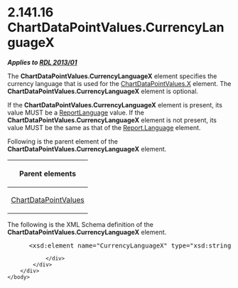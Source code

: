 <html dir="LTR" xmlns:mshelp="http://msdn.microsoft.com/mshelp" xmlns:ddue="http://ddue.schemas.microsoft.com/authoring/2003/5" xmlns:xlink="http://www.w3.org/1999/xlink" xmlns:tool="http://www.microsoft.com/tooltip">
    <head>
        <meta http-equiv="Content-Type" content="text/html; CHARSET=utf-8"></meta>
        <meta name="save" content="history"></meta>
        <title>2.141.16 ChartDataPointValues.CurrencyLanguageX</title>
        <xml>
            <mshelp:toctitle title="2.141.16 ChartDataPointValues.CurrencyLanguageX"></mshelp:toctitle>
            <mshelp:rltitle title="[MS-RDL]: ChartDataPointValues.CurrencyLanguageX"></mshelp:rltitle>
            <mshelp:keyword index="A" term="4d1683f0-599b-44af-bbb9-f5d424f82948"></mshelp:keyword>
            <mshelp:attr name="DCSext.ContentType" value="open specification"></mshelp:attr>
            <mshelp:attr name="AssetID" value="4d1683f0-599b-44af-bbb9-f5d424f82948"></mshelp:attr>
            <mshelp:attr name="TopicType" value="kbRef"></mshelp:attr>
            <mshelp:attr name="DCSext.Title" value="[MS-RDL]: ChartDataPointValues.CurrencyLanguageX" />
        </xml>
    </head>
    <body>
        <div id="header">
            <h1 class="heading">2.141.16 ChartDataPointValues.CurrencyLanguageX</h1>
        </div>
        <div id="mainSection">
            <div id="mainBody">
                <div id="allHistory" class="saveHistory"></div>
                <div id="sectionSection0" class="section" name="collapseableSection">
                    

<p><b><i>Applies to </i></b><a href="c5c219b8-4b13-4c49-9c86-6a07aab39823.md"><b><i>RDL 2013/01</i></b></a></p>

<p>The <b>ChartDataPointValues.CurrencyLanguageX</b> element
specifies the currency language that is used for the <a href="13c7a96c-da23-4698-ba3f-181da25c5ae5.md">ChartDataPointValues.X</a>
element. The <b>ChartDataPointValues.CurrencyLanguageX</b> element is optional.</p>

<p>If the <b>ChartDataPointValues.CurrencyLanguageX</b> element
is present, its value MUST be a <a href="9982ce05-56fe-4b2b-b929-7a08663f3a9e.md">ReportLanguage</a> value. If
the <b>ChartDataPointValues.CurrencyLanguageX</b> element is not present, its value
MUST be the same as that of the <a href="fb9b0139-e164-4161-9fe5-ab1ae5c3730f.md">Report.Language</a> element.</p>

<p>Following is the parent element of the <b>ChartDataPointValues.CurrencyLanguageX</b>
element.</p>

<table>
 <thead>
  <tr>
   <th>
   <p>Parent elements</p>
   </th>
  </tr>
 </thead>
 <tr>
  <td>
  <p><a href="363590aa-46c3-499a-927f-a6495a0b1ab6.md">ChartDataPointValues</a></p>
  </td>
 </tr>
</table>

<p>The following is the XML Schema definition of the <b>ChartDataPointValues.CurrencyLanguageX</b>
element.</p>

<dl>
<dd>
<div><pre> &lt;xsd:element name=&quot;CurrencyLanguageX&quot; type=&quot;xsd:string&quot; /&gt;
</pre></div>
</dd></dl>


                </div>
            </div>
        </div>
    </body>
</html>